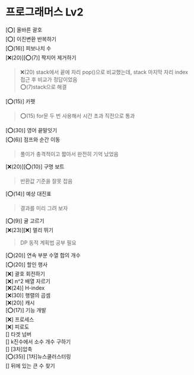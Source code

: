 # 프로그래머스 Lv2

[⭕] 올바른 괄호</br>
[⭕] 이진변환 반복하기</br>
[⭕(16)] 피보나치 수</br>
[❌(20)][⭕(7)] 짝지어 제거하기</br>

> ❌(20) stack에서 끝에 자리 pop()으로 비교했는데, stack 마지막 자리 index 접근 후 비교가 정답이었음</br>
> ⭕(7)stack으로 해결

[⭕(15)] 카펫</br>

> ⭕(15) for문 두 번 사용해서 시간 초과 직전으로 통과

[⭕(30)] 영어 끝말잇기</br>
[⭕(6)] 점프와 순간 이동</br>

> 풀이가 충격적이고 짧아서 완전히 기억 났었음

[❌(20)][⭕(10)] 구명 보트</br>

> 반환값 기준을 잘못 잡음

[⭕(14)] 예상 대진표</br>

> 결과를 미리 그려 보자

[⭕(9)] 귤 고르기</br>
[❌(23)][❌] 멀리 뛰기</br>

> DP 동적 계획법 공부 필요

[⭕(20)] 연속 부분 수열 합의 개수</br>
[⭕(20)] 할인 행사</br>
[❌] 괄호 회전하기</br>
[❌] n^2 배열 자르기</br>
[❌(24)] H-index</br>
[❌(30)] 행렬의 곱셈</br>
[❌(20)] 캐시</br>
[⭕(17)] 기능 개발</br>
[❌] 프로세스</br>
[❌] 피로도</br>
[] 타겟 넘버</br>
[] k진수에서 소수 개수 구하기</br>
[] [3차]압축</br>
[⭕(35)] [1차]뉴스쿨러스터링</br>
[] 뒤에 있는 큰 수 찾기</br>
